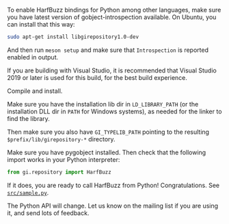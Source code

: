 To enable HarfBuzz bindings for Python among other languages, make sure
you have latest version of gobject-introspection available.  On Ubuntu,
you can install that this way:

```bash
sudo apt-get install libgirepository1.0-dev
```

And then run `meson setup` and make sure that `Introspection` is reported
enabled in output.

If you are building with Visual Studio, it is recommended that Visual Studio
2019 or later is used for this build, for the best build experience.

Compile and install.

Make sure you have the installation lib dir in `LD_LIBRARY_PATH` (or the
installation DLL dir in `PATH` for Windows systems), as needed
for the linker to find the library.

Then make sure you also have `GI_TYPELIB_PATH` pointing to the resulting
`$prefix/lib/girepository-*` directory.

Make sure you have pygobject installed.  Then check that the following
import works in your Python interpreter:

```python
from gi.repository import HarfBuzz
```

If it does, you are ready to call HarfBuzz from Python!  Congratulations.
See [`src/sample.py`](src/sample.py).

The Python API will change.  Let us know on the mailing list if you are
using it, and send lots of feedback.
